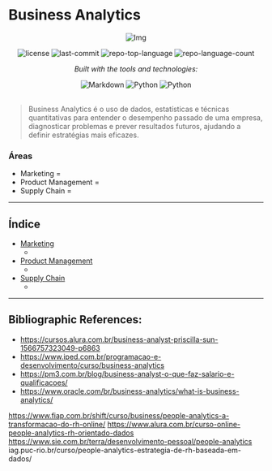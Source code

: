 # Business Analytics

<div align="center">

![Img]()
<!-- BADGES -->
<img src="https://img.shields.io/github/license/HenrySchall/Business_Analytics?style=flat&logo=opensourceinitiative&logoColor=white&color=0080ff" alt="license">
<img src="https://img.shields.io/github/last-commit/HenrySchall/Business_Analytics?style=flat&logo=git&logoColor=white&color=0080ff" alt="last-commit">
<img src="https://img.shields.io/github/languages/top/HenrySchall/Business_Analytics?style=flat&color=0080ff" alt="repo-top-language">
<img src="https://img.shields.io/github/languages/count/HenrySchall/Business_Analytics?style=flat&color=0080ff" alt="repo-language-count">

<em>Built with the tools and technologies:</em>

<img src="https://img.shields.io/badge/Markdown-000000.svg?style=flat&logo=Markdown&logoColor=white" alt="Markdown">
<img src="https://img.shields.io/badge/Python-3776AB.svg?style=flat&logo=Python&logoColor=white" alt="Python">
<img src="https://img.shields.io/badge/Jupyter%20Notebook-F37626?style?style=flat&logo=jupyter&logoColor=white" alt="Python">

</div>
<br>

> Business Analytics é o uso de dados, estatísticas e técnicas quantitativas para entender o desempenho passado de uma empresa, diagnosticar problemas e prever resultados futuros, ajudando a definir estratégias mais eficazes.

### Áreas

* Marketing = 
* Product Management =  
* Supply Chain = 
  
---
## Índice

- [Marketing](https://github.com/HenrySchall/Business_Analytics/tree/main/Marketing)
    - []()
- [Product Management](https://github.com/HenrySchall/Business_Analytics/tree/main/Product%20Management)
    - []()
- [Supply Chain](https://github.com/HenrySchall/Business_Analytics/tree/main/Supply%20Chain)
    - []()

---

## Bibliographic References:
- https://cursos.alura.com.br/business-analyst-priscilla-sun-1566757323049-p6863
- https://www.iped.com.br/programacao-e-desenvolvimento/curso/business-analytics
- https://pm3.com.br/blog/business-analyst-o-que-faz-salario-e-qualificacoes/
- https://www.oracle.com/br/business-analytics/what-is-business-analytics/

https://www.fiap.com.br/shift/curso/business/people-analytics-a-transformacao-do-rh-online/
https://www.alura.com.br/curso-online-people-analytics-rh-orientado-dados
https://www.sie.com.br/terra/desenvolvimento-pessoal/people-analytics
iag.puc-rio.br/curso/people-analytics-estrategia-de-rh-baseada-em-dados/
